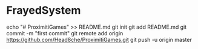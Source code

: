 # FrayedSystem


echo "# ProximitiGames" >> README.md
git init
git add README.md
git commit -m "first commit"
git remote add origin https://github.com/Head8che/ProximitiGames.git
git push -u origin master
